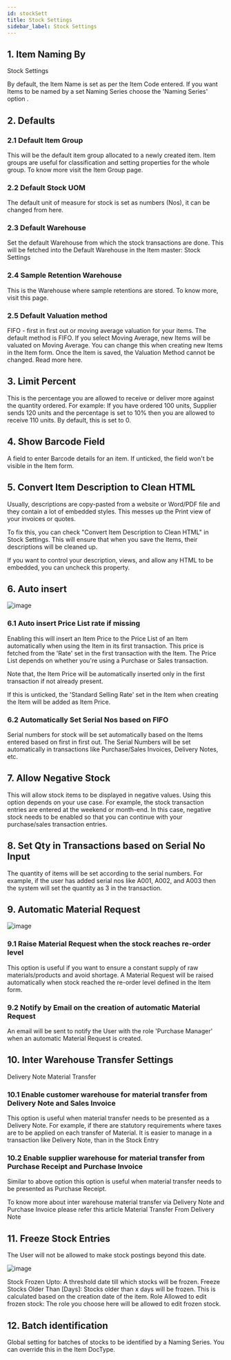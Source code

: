 ```yaml
---
id: stockSett
title: Stock Settings
sidebar_label: Stock Settings
---
```


## 1. Item Naming By 
Stock Settings

By default, the Item Name is set as per the Item Code entered. If you want Items to be named by a set Naming Series choose the 'Naming Series' option .

## 2. Defaults 
### 2.1 Default Item Group 
This will be the default item group allocated to a newly created item. Item groups are useful for classification and setting properties for the whole group. To know more visit the Item Group page.

### 2.2 Default Stock UOM 
The default unit of measure for stock is set as numbers (Nos), it can be changed from here.

### 2.3 Default Warehouse 
Set the default Warehouse from which the stock transactions are done. This will be fetched into the Default Warehouse in the Item master: Stock Settings

### 2.4 Sample Retention Warehouse 
This is the Warehouse where sample retentions are stored. To know more, visit this page.

### 2.5 Default Valuation method 
FIFO - first in first out or moving average valuation for your items. The default method is FIFO. If you select Moving Average, new Items will be valuated on Moving Average. You can change this when creating new Items in the Item form. Once the Item is saved, the Valuation Method cannot be changed. Read more here.

## 3. Limit Percent 
This is the percentage you are allowed to receive or deliver more against the quantity ordered. For example: If you have ordered 100 units, Supplier sends 120 units and the percentage is set to 10% then you are allowed to receive 110 units. By default, this is set to 0.

## 4. Show Barcode Field 
A field to enter Barcode details for an item. If unticked, the field won't be visible in the Item form.

## 5. Convert Item Description to Clean HTML 
Usually, descriptions are copy-pasted from a website or Word/PDF file and they contain a lot of embedded styles. This messes up the Print view of your invoices or quotes.

To fix this, you can check "Convert Item Description to Clean HTML" in Stock Settings. This will ensure that when you save the Items, their descriptions will be cleaned up.

If you want to control your description, views, and allow any HTML to be embedded, you can uncheck this property.

## 6. Auto insert 
![image](images/image.jpg)

### 6.1 Auto insert Price List rate if missing 
Enabling this will insert an Item Price to the Price List of an Item automatically when using the Item in its first transaction. This price is fetched from the 'Rate' set in the first transaction with the Item. The Price List depends on whether you're using a Purchase or Sales transaction.

Note that, the Item Price will be automatically inserted only in the first transaction if not already present.

If this is unticked, the 'Standard Selling Rate' set in the Item when creating the Item will be added as Item Price.

### 6.2 Automatically Set Serial Nos based on FIFO 
Serial numbers for stock will be set automatically based on the Items entered based on first in first out. The Serial Numbers will be set automatically in transactions like Purchase/Sales Invoices, Delivery Notes, etc.

## 7. Allow Negative Stock 
This will allow stock items to be displayed in negative values. Using this option depends on your use case. For example, the stock transaction entries are entered at the weekend or month-end. In this case, negative stock needs to be enabled so that you can continue with your purchase/sales transaction entries.

## 8. Set Qty in Transactions based on Serial No Input 
The quantity of items will be set according to the serial numbers. For example, if the user has added serial nos like A001, A002, and A003 then the system will set the quantity as 3 in the transaction.

## 9. Automatic Material Request 
![image](images/image.jpg)

### 9.1 Raise Material Request when the stock reaches re-order level 
This option is useful if you want to ensure a constant supply of raw materials/products and avoid shortage. A Material Request will be raised automatically when stock reached the re-order level defined in the Item form.

### 9.2 Notify by Email on the creation of automatic Material Request 
An email will be sent to notify the User with the role 'Purchase Manager' when an automatic Material Request is created.

## 10. Inter Warehouse Transfer Settings 
Delivery Note Material Transfer

### 10.1 Enable customer warehouse for material transfer from Delivery Note and Sales Invoice 
This option is useful when material transfer needs to be presented as a Delivery Note. For example, if there are statutory requirements where taxes are to be applied on each transfer of Material. It is easier to manage in a transaction like Delivery Note, than in the Stock Entry

### 10.2 Enable supplier warehouse for material transfer from Purchase Receipt and Purchase Invoice 
Similar to above option this option is useful when material transfer needs to be presented as Purchase Receipt.

To know more about inter warehouse material transfer via Delivery Note and Purchase Invoice please refer this article Material Transfer From Delivery Note

## 11. Freeze Stock Entries 
The User will not be allowed to make stock postings beyond this date.

![image](images/image.jpg)

Stock Frozen Upto: A threshold date till which stocks will be frozen.
Freeze Stocks Older Than [Days]: Stocks older than x days will be frozen. This is calculated based on the creation date of the item.
Role Allowed to edit frozen stock: The role you choose here will be allowed to edit frozen stock.
## 12. Batch identification 
Global setting for batches of stocks to be identified by a Naming Series. You can override this in the Item DocType.